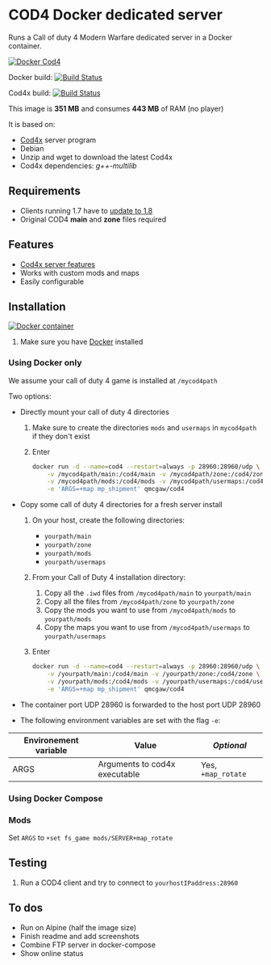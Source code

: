 # COD4 Docker dedicated server

Runs a Call of duty 4 Modern Warfare dedicated server in a Docker container.

[![Docker Cod4](https://github.com/qdm12/cod4-docker/raw/master/readme/title.png)](https://hub.docker.com/r/qmcgaw/cod4/)

Docker build:
[![Build Status](https://travis-ci.org/qdm12/cod4-docker.svg?branch=master)](https://travis-ci.org/qdm12/cod4-docker)

Cod4x build:
[![Build Status](https://travis-ci.org/callofduty4x/CoD4x_Server.svg?branch=master)](https://travis-ci.org/callofduty4x/CoD4x_Server)

This image is **351 MB** and consumes **443 MB** of RAM (no player)

It is based on:
- [Cod4x](https://cod4x.me/) server program
- Debian
- Unzip and wget to download the latest Cod4x
- Cod4x dependencies: *g++-multilib*
    
## Requirements

- Clients running 1.7 have to [update to 1.8](#client-update)
- Original COD4 **main** and **zone** files required

## Features

- [Cod4x server features](https://github.com/callofduty4x/CoD4x_Server#the-most-prominent-features-are)
- Works with custom mods and maps
- Easily configurable

## Installation

[![Docker container](https://github.com/qdm12/cod4-docker/raw/master/readme/docker.png)](https://www.docker.com/)

1. Make sure you have [Docker](https://docs.docker.com/install/) installed

### Using Docker only

We assume your call of duty 4 game is installed at `/mycod4path`

Two options:

- Directly mount your call of duty 4 directories
    1. Make sure to create the directories `mods` and `usermaps` in `mycod4path` if they don't exist
    1. Enter

        ```bash   
        docker run -d --name=cod4 --restart=always -p 28960:28960/udp \
            -v /mycod4path/main:/cod4/main -v /mycod4path/zone:/cod4/zone \
            -v /mycod4path/mods:/cod4/mods -v /mycod4path/usermaps:/cod4/usermaps \
            -e 'ARGS=+map mp_shipment' qmcgaw/cod4
        ```

- Copy some call of duty 4 directories for a fresh server install
    1. On your host, create the following directories:
        - `yourpath/main`
        - `yourpath/zone`
        - `yourpath/mods`
        - `yourpath/usermaps`
    1. From your Call of Duty 4 installation directory:
        1. Copy all the `.iwd` files from `/mycod4path/main` to `yourpath/main`
        1. Copy all the files from `/mycod4path/zone` to `yourpath/zone`
        1. Copy the mods you want to use from `/mycod4path/mods` to `yourpath/mods`
        1. Copy the maps you want to use from `/mycod4path/usermaps` to `yourpath/usermaps`
    1. Enter

        ```bash   
        docker run -d --name=cod4 --restart=always -p 28960:28960/udp \
            -v /yourpath/main:/cod4/main -v /yourpath/zone:/cod4/zone \
            -v /yourpath/mods:/cod4/mods -v /yourpath/usermaps:/cod4/usermaps \
            -e 'ARGS=+map mp_shipment' qmcgaw/cod4
        ```

- The container port UDP 28960 is forwarded to the host port UDP 28960
- The following environment variables are set with the flag `-e`:

| **Environement variable** | **Value** | *Optional* |
| --- | --- | --- |
| ARGS | Arguments to cod4x executable | Yes, `+map_rotate` |


### Using Docker Compose




### Mods

Set `ARGS` to `+set fs_game mods/SERVER+map_rotate`

## Testing

1. Run a COD4 client and try to connect to `yourhostIPaddress:28960`

## To dos

- Run on Alpine (half the image size)
- Finish readme and add screenshots
- Combine FTP server in docker-compose
- Show online status
